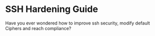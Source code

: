 # SSH Hardening Guide

Have you ever wondered how to improve ssh security, modify default Ciphers and reach compliance? 
